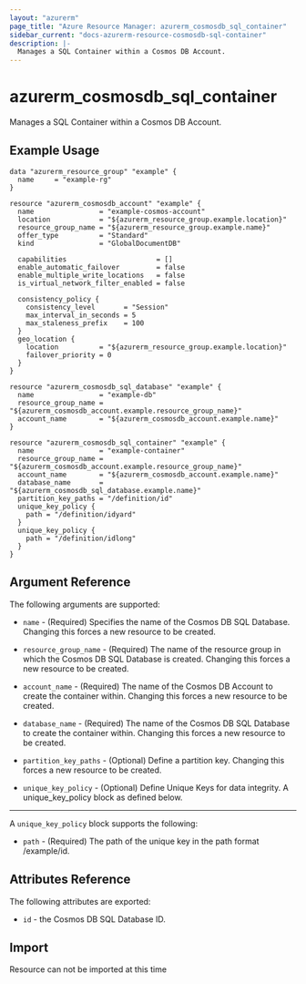 ```yaml
---
layout: "azurerm"
page_title: "Azure Resource Manager: azurerm_cosmosdb_sql_container"
sidebar_current: "docs-azurerm-resource-cosmosdb-sql-container"
description: |-
  Manages a SQL Container within a Cosmos DB Account.
---
```


# azurerm_cosmosdb_sql_container

Manages a SQL Container within a Cosmos DB Account.

## Example Usage

```hcl
data "azurerm_resource_group" "example" {
  name     = "example-rg"
}

resource "azurerm_cosmosdb_account" "example" {
  name                = "example-cosmos-account"
  location            = "${azurerm_resource_group.example.location}"
  resource_group_name = "${azurerm_resource_group.example.name}"
  offer_type          = "Standard"
  kind                = "GlobalDocumentDB"

  capabilities                      = []
  enable_automatic_failover         = false
  enable_multiple_write_locations   = false
  is_virtual_network_filter_enabled = false

  consistency_policy {
    consistency_level       = "Session"
    max_interval_in_seconds = 5
    max_staleness_prefix    = 100
  }
  geo_location {  
    location          = "${azurerm_resource_group.example.location}"
    failover_priority = 0
  }
}

resource "azurerm_cosmosdb_sql_database" "example" {
  name                = "example-db"
  resource_group_name = "${azurerm_cosmosdb_account.example.resource_group_name}"
  account_name        = "${azurerm_cosmosdb_account.example.name}"
}

resource "azurerm_cosmosdb_sql_container" "example" {
  name                = "example-container"
  resource_group_name = "${azurerm_cosmosdb_account.example.resource_group_name}"
  account_name        = "${azurerm_cosmosdb_account.example.name}"
  database_name       = "${azurerm_cosmosdb_sql_database.example.name}"
  partition_key_paths = "/definition/id"
  unique_key_policy {
    path = "/definition/idyard"
  }
  unique_key_policy {
    path = "/definition/idlong"
  }
}
```

## Argument Reference

The following arguments are supported:

* `name` - (Required) Specifies the name of the Cosmos DB SQL Database. Changing this forces a new resource to be created.

* `resource_group_name` - (Required) The name of the resource group in which the Cosmos DB SQL Database is created. Changing this forces a new resource to be created.

* `account_name` - (Required) The name of the Cosmos DB Account to create the container within. Changing this forces a new resource to be created.

* `database_name` - (Required) The name of the Cosmos DB SQL Database to create the container within. Changing this forces a new resource to be created.

* `partition_key_paths` - (Optional) Define a partition key. Changing this forces a new resource to be created.

* `unique_key_policy` - (Optional) Define Unique Keys for data integrity. A unique_key_policy block as defined below.

---

A `unique_key_policy` block supports the following:

* `path` - (Required) The path of the unique key in the path format /example/id.


## Attributes Reference

The following attributes are exported:

* `id` - the Cosmos DB SQL Database ID.

## Import

Resource can not be imported at this time
